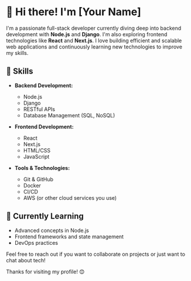 # 👋 Hi there! I'm [Your Name]

I'm a passionate full-stack developer currently diving deep into backend development with **Node.js** and **Django**. I'm also exploring frontend technologies like **React** and **Next.js**. I love building efficient and scalable web applications and continuously learning new technologies to improve my skills.

## 🚀 Skills
- **Backend Development:**
  - Node.js
  - Django
  - RESTful APIs
  - Database Management (SQL, NoSQL)

- **Frontend Development:**
  - React
  - Next.js
  - HTML/CSS
  - JavaScript

- **Tools & Technologies:**
  - Git & GitHub
  - Docker
  - CI/CD
  - AWS (or other cloud services you use)


## 🌱 Currently Learning
- Advanced concepts in Node.js
- Frontend frameworks and state management
- DevOps practices

Feel free to reach out if you want to collaborate on projects or just want to chat about tech!

Thanks for visiting my profile! 😊
